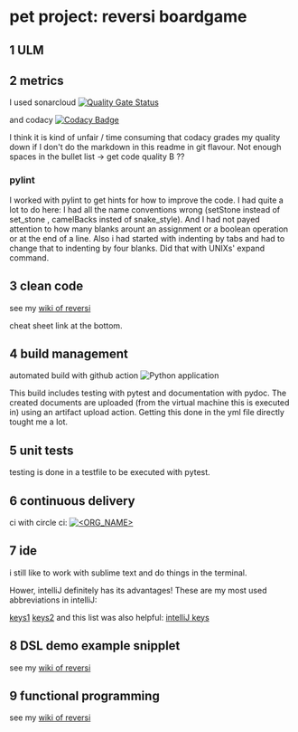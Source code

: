 # pet project: reversi boardgame

## 1 ULM
## 2 metrics
I used sonarcloud
[![Quality Gate Status](https://sonarcloud.io/api/project_badges/measure?project=s81320_reversi&metric=alert_status)](https://sonarcloud.io/dashboard?id=s81320_reversi)

and codacy
[![Codacy Badge](https://api.codacy.com/project/badge/Grade/b420315207b540aca94b6ed3131728dd)](https://app.codacy.com/manual/s81320/reversi?utm_source=github.com&utm_medium=referral&utm_content=s81320/reversi&utm_campaign=Badge_Grade_Dashboard)

I think it is kind of unfair / time consuming that codacy grades my quality down if I don't do the markdown in this readme in git flavour. Not enough spaces in the bullet list -> get code quality B ??

### pylint

I worked with pylint to get hints for how to improve the code. I had quite a lot to do here: I had all the name conventions wrong (setStone instead of set_stone , camelBacks insted of snake_style). And I had not payed attention to how many blanks arount an assignment or a boolean operation or at the end of a line. Also i had started with indenting by tabs and had to change that to indenting by four blanks. Did that with UNIXs' expand command.

## 3 clean code

see my [wiki of reversi](https://github.com/s81320/reversi/wiki/clean-code)

cheat sheet link at the bottom.

## 4 build management
automated build with github action
![Python application](https://github.com/s81320/reversi/workflows/Python%20application/badge.svg)

This build includes testing with pytest and documentation with pydoc. The created documents are uploaded (from the virtual machine this is executed in) using an artifact upload action. Getting this done in the yml file directly tought me a lot.

## 5 unit tests

testing is done in a testfile to be executed with pytest.

## 6 continuous delivery

ci with circle ci:  [![<ORG_NAME>](https://circleci.com/gh/s81320/reversi.svg?style=svg)](https://circleci.com/gh/s81320/workflows/reversi/tree/master)

## 7 ide

i still like to work with sublime text and do things in the terminal.

Hower, intelliJ definitely has its advantages! These are my most used abbreviations in intelliJ:

[keys1](https://github.com/s81320/reversi/blob/master/pictures/intelliJ-1.png) [keys2](https://github.com/s81320/reversi/blob/master/pictures/intelliJ-2.png) and this list was also helpful:
[intelliJ keys](https://resources.jetbrains.com/storage/products/intellij-idea/docs/IntelliJIDEA_ReferenceCard.pdf?_ga=2.136755446.751887257.1581684340-1608094495.1581684340)

## 8 DSL demo example snipplet

see my [wiki of reversi](https://github.com/s81320/reversi/wiki/a-domain-specific-language-for-reversi)
## 9 functional programming

see my [wiki of reversi](https://github.com/s81320/reversi/wiki/functional-programming)
